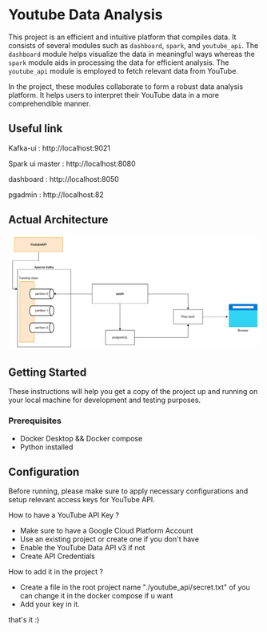# Youtube Data Analysis

This project is an efficient and intuitive platform that compiles data. It consists of several modules such as `dashboard`, `spark`, and `youtube_api`. The `dashboard` module helps visualize the data in meaningful ways whereas the `spark` module aids in processing the data for efficient analysis. The `youtube_api` module is employed to fetch relevant data from YouTube.

In the project, these modules collaborate to form a robust data analysis platform. It helps users to interpret their YouTube data in a more comprehendible manner. 

## Useful link

Kafka-ui : http://localhost:9021

Spark ui master : http://localhost:8080

dashboard : http://localhost:8050

pgadmin : http://localhost:82


## Actual Architecture 

![img.png](img.png)

## Getting Started

These instructions will help you get a copy of the project up and running on your local machine for development and testing purposes.

### Prerequisites

- Docker Desktop && Docker compose
- Python installed

## Configuration

Before running, please make sure to apply necessary configurations and setup relevant access keys for YouTube API.

How to have a YouTube API Key ? 
- Make sure to have a Google Cloud Platform Account
- Use an existing project or create one if you don't have
- Enable the YouTube Data API v3 if not
- Create API Credentials

How to add it in the project ?
- Create a file in the root project name "./youtube_api/secret.txt" of you can change it in the docker compose if u want
- Add your key in it. 

that's it :)

